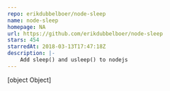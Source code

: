 ```yaml
---
repo: erikdubbelboer/node-sleep
name: node-sleep
homepage: NA
url: https://github.com/erikdubbelboer/node-sleep
stars: 454
starredAt: 2018-03-13T17:47:18Z
description: |-
    Add sleep() and usleep() to nodejs
---
```


[object Object]
